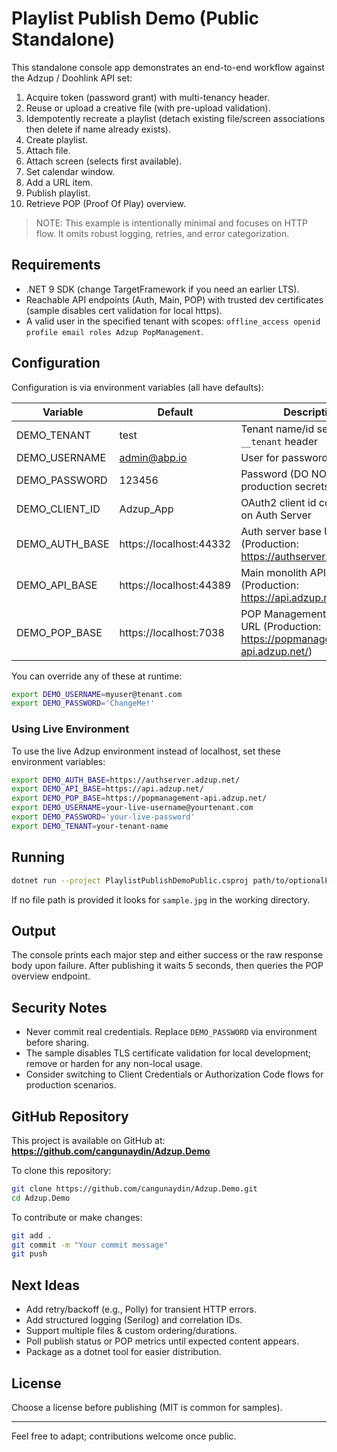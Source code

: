 # Playlist Publish Demo (Public Standalone)

This standalone console app demonstrates an end-to-end workflow against the Adzup / Doohlink API set:

1. Acquire token (password grant) with multi-tenancy header.
2. Reuse or upload a creative file (with pre-upload validation).
3. Idempotently recreate a playlist (detach existing file/screen associations then delete if name already exists).
4. Create playlist.
5. Attach file.
6. Attach screen (selects first available).
7. Set calendar window.
8. Add a URL item.
9. Publish playlist.
10. Retrieve POP (Proof Of Play) overview.

> NOTE: This example is intentionally minimal and focuses on HTTP flow. It omits robust logging, retries, and error categorization.

## Requirements
- .NET 9 SDK (change TargetFramework if you need an earlier LTS).
- Reachable API endpoints (Auth, Main, POP) with trusted dev certificates (sample disables cert validation for local https).
- A valid user in the specified tenant with scopes: `offline_access openid profile email roles Adzup PopManagement`.

## Configuration
Configuration is via environment variables (all have defaults):

| Variable | Default | Description |
|----------|---------|-------------|
| DEMO_TENANT | test | Tenant name/id sent in `__tenant` header |
| DEMO_USERNAME | admin@abp.io | User for password grant |
| DEMO_PASSWORD | 123456 | Password (DO NOT use production secrets) |
| DEMO_CLIENT_ID | Adzup_App | OAuth2 client id configured on Auth Server |
| DEMO_AUTH_BASE | https://localhost:44332 | Auth server base URL (Production: https://authserver.adzup.net/) |
| DEMO_API_BASE | https://localhost:44389 | Main monolith API base URL (Production: https://api.adzup.net/) |
| DEMO_POP_BASE | https://localhost:7038 | POP Management API base URL (Production: https://popmanagement-api.adzup.net/) |

You can override any of these at runtime:

```bash
export DEMO_USERNAME=myuser@tenant.com
export DEMO_PASSWORD='ChangeMe!'
```

### Using Live Environment
To use the live Adzup environment instead of localhost, set these environment variables:

```bash
export DEMO_AUTH_BASE=https://authserver.adzup.net/
export DEMO_API_BASE=https://api.adzup.net/
export DEMO_POP_BASE=https://popmanagement-api.adzup.net/
export DEMO_USERNAME=your-live-username@yourtenant.com
export DEMO_PASSWORD='your-live-password'
export DEMO_TENANT=your-tenant-name
```

## Running

```bash
dotnet run --project PlaylistPublishDemoPublic.csproj path/to/optionalFile.jpg
```
If no file path is provided it looks for `sample.jpg` in the working directory.

## Output
The console prints each major step and either success or the raw response body upon failure. After publishing it waits 5 seconds, then queries the POP overview endpoint.

## Security Notes
- Never commit real credentials. Replace `DEMO_PASSWORD` via environment before sharing.
- The sample disables TLS certificate validation for local development; remove or harden for any non-local usage.
- Consider switching to Client Credentials or Authorization Code flows for production scenarios.

## GitHub Repository
This project is available on GitHub at: **https://github.com/cangunaydin/Adzup.Demo**

To clone this repository:
```bash
git clone https://github.com/cangunaydin/Adzup.Demo.git
cd Adzup.Demo
```

To contribute or make changes:
```bash
git add .
git commit -m "Your commit message"
git push
```

## Next Ideas
- Add retry/backoff (e.g., Polly) for transient HTTP errors.
- Add structured logging (Serilog) and correlation IDs.
- Support multiple files & custom ordering/durations.
- Poll publish status or POP metrics until expected content appears.
- Package as a dotnet tool for easier distribution.

## License
Choose a license before publishing (MIT is common for samples).

---
Feel free to adapt; contributions welcome once public.
